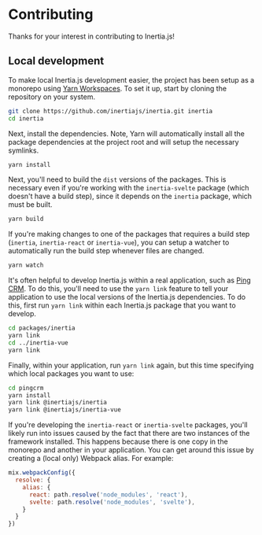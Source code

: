 # Contributing

Thanks for your interest in contributing to Inertia.js!

## Local development

To make local Inertia.js development easier, the project has been setup as a monorepo using [Yarn Workspaces](https://classic.yarnpkg.com/en/docs/workspaces/). To set it up, start by cloning the repository on your system.

```sh
git clone https://github.com/inertiajs/inertia.git inertia
cd inertia
```

Next, install the dependencies. Note, Yarn will automatically install all the package dependencies at the project root and will setup the necessary symlinks.

```sh
yarn install
```

Next, you'll need to build the `dist` versions of the packages. This is necessary even if you're working with the `inertia-svelte` package (which doesn't have a build step), since it depends on the `inertia` package, which must be built.

```sh
yarn build
```

If you're making changes to one of the packages that requires a build step (`inertia`, `inertia-react` or `inertia-vue`), you can setup a watcher to automatically run the build step whenever files are changed.

```sh
yarn watch
```

It's often helpful to develop Inertia.js within a real application, such as [Ping CRM](https://github.com/inertiajs/pingcrm). To do this, you'll need to use the `yarn link` feature to tell your application to use the local versions of the Inertia.js dependencies. To do this, first run `yarn link` within each Inertia.js package that you want to develop.

```sh
cd packages/inertia
yarn link
cd ../inertia-vue
yarn link
```

Finally, within your application, run `yarn link` again, but this time specifying which local packages you want to use:

```sh
cd pingcrm
yarn install
yarn link @inertiajs/inertia
yarn link @inertiajs/inertia-vue
```


If you're developing the `inertia-react` or `inertia-svelte` packages, you'll likely run into issues caused by the fact that there are two instances of the framework installed. This happens because there is one copy in the monorepo and another in your application. You can get around this issue by creating a (local only) Webpack alias. For example:

```js
mix.webpackConfig({
  resolve: {
    alias: {
      react: path.resolve('node_modules', 'react'),
      svelte: path.resolve('node_modules', 'svelte'),
    }
  }
})
````
